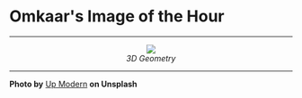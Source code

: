 # Omkaar's Image of the Hour

---

<div align="center">

<a href="https://unsplash.com/photos/red-angular-shapes-appear-against-a-red-background-HNrWe1QA364">
  <img src="https://images.unsplash.com/photo-1747049552306-0f94c91bd351?crop=entropy&cs=tinysrgb&fit=max&fm=jpg&ixid=M3w3NjA2Nzh8MHwxfHJhbmRvbXx8fHx8fHx8fDE3NDk1ODU2MDB8&ixlib=rb-4.1.0&q=80&w=1080" style="max-width:100%; height:auto;">
</a>

<br>
<i>3D Geometry</i>

</div>

---

**Photo by** [Up Modern](https://unsplash.com/@upmodern) **on Unsplash**
